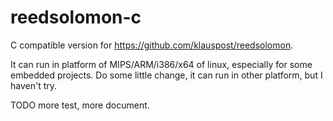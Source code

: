 # reedsolomon-c
C compatible version for https://github.com/klauspost/reedsolomon.

It can run in platform of MIPS/ARM/i386/x64 of linux, especially for some embedded projects.
Do some little change, it can run in other platform, but I haven't try.

TODO more test, more document.
